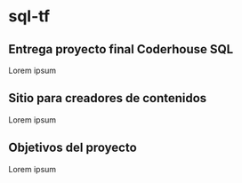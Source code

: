# sql-tf

## Entrega proyecto final Coderhouse SQL 

Lorem ipsum

## Sitio para creadores de contenidos

Lorem ipsum

## Objetivos del proyecto

Lorem ipsum